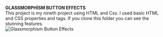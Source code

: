 **GLASSMORPHİSM BUTTON EFFECTS**
<br/>
This project is my nineth project using HTML and Css. I used basic HTML and CSS properties and tags.
If you clone this folder you can see the stunning features.
<br/>
![Glassmorphism Button Effects]()
